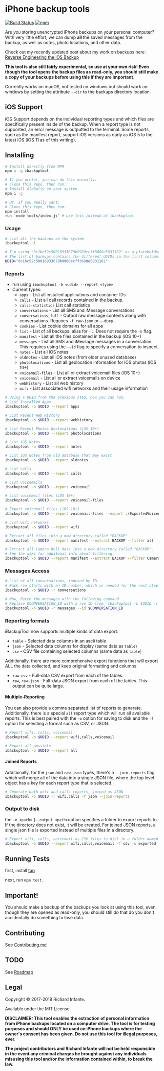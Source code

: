 # iPhone backup tools

[![Build Status](https://travis-ci.org/richinfante/iphonebackuptools.svg?branch=master)](https://travis-ci.org/richinfante/iphonebackuptools)
[![npm](https://img.shields.io/npm/v/ibackuptool.svg)](http://npmjs.com/ibackuptool)

Are _you_ storing unencrypted iPhone backups on your personal computer? With very little effort, we can dump **all** the saved messages from the backup, as well as notes, photo locations, and other data. 

Check out my recently updated post about my work on backups here: [Reverse Engineering the iOS Backup](https://www.richinfante.com/2017/3/16/reverse-engineering-the-ios-backup)

**This tool is also still fairly experimental, so use at your own risk! Even though the tool opens the backup files as read-only, you should still make a copy of your backups before using this if they are important.**

Currently works on macOS, not tested on windows but should work on windows by setting the attribute `--dir` to the backups directory location.

## iOS Support
iOS Support depends on the individual reporting types and which files are specifically present inside of the backup. When a report type is not supported, an error message is outputted to the terminal. Some reports, such as the manifest report, support iOS versions as early as iOS 5 to the latest iOS (iOS 11 as of this writing).

## Installing

```bash
# Install directly from NPM
npm i -g ibackuptool

# If you prefer, you can do this manually:
# Clone this repo, then run:
# Install Globally on your system.
npm i -g 

# Or, If you really want:
# Clone this repo, then run: 
npm install
run `node tools/index.js` # use this instead of ibackuptool
```

### Usage
```bash
# List all the backups on the system
ibackuptool -l 

# I'm using "0c1bc52c50016933679b0980ccff3680e5831162" as a placeholder.
# The list of backups contains the different UDIDs in the first column.
UDID="0c1bc52c50016933679b0980ccff3680e5831162"
```

### Reports
- run using `ibackuptool -b <udid> --report <type>`
- Current types:
    - `apps` - List all installed applications and container IDs.
    - `calls` - List all call records contained in the backup.
    - `calls-statistics` List call statistics
    - `conversations` - List all SMS and iMessage conversations
    - `conversations_full` - Output raw message contents along with conversations. Requires `-f raw-json` or `--dump`.
    - `cookies` - List cookie domains for all apps
    - `list` - List of all backups. alias for `-l`. Does not require the `-b` flag.
    - `manifest` - List all the files contained in the backup (iOS 10+)
    - `messages` - List all SMS and iMessage messages in a conversation. This requires using the `--id` flag to specify a conversation to inspect.
    - `notes` - List all iOS notes
    - `oldnotes` - List all iOS notes (from older unused database)
    - `photolocations` - List all geolocation information for iOS photos (iOS 10+)
    - `voicemail-files` - List all or extract voicemail files (iOS 10+)
    - `voicemail` - List all or extract voicemails on device
    - `webhistory` - List all web history
    - `wifi` - List associated wifi networks and their usage information

```bash
# Using a UDID from the previous step, now you can run:
# List Installed Apps
ibackuptool -b $UDID --report apps

# List Recent Web History
ibackuptool -b $UDID --report webhistory

# List Recent Photos Geolocations (iOS 10+)
ibackuptool -b $UDID --report photolocations

# List iOS Notes
ibackuptool -b $UDID --report notes

# List iOS Notes from old database that may exist
ibackuptool -b $UDID --report oldnotes

# List calls
ibackuptool -b $UDID --report calls

# List voicemails 
ibackuptool -b $UDID --report voicemail

# List voicemail files (iOS 10+)
ibackuptool -b $UDID --report voicemail-files

# Export voicemail files (iOS 10+)
ibackuptool -b $UDID --report voicemail-files --export ./ExportedVoicemails

# List wifi networks 
ibackuptool -b $UDID --report wifi

# Extract all files into a new directory called "BACKUP"
ibackuptool -b $UDID --report manifest --extract BACKUP --filter all

# Extract all Camera Roll data into a new directory called "BACKUP".
# See the wiki for additonal info about filtering.
ibackuptool -b $UDID --report manifest --extract BACKUP --filter CameraRollDomain
```

### Messages Access

```bash
# List of all conversations, indexed by ID.
# Each row starts with an ID number, which is needed for the next step.
ibackuptool -b $UDID -r conversations

# Now, Fetch the messages with the following command
# Replace $CONVERSATION_ID with a row ID from `ibackuptool -b $UDID -r conversations`
ibackuptool -b $UDID -r messages --id $CONVERSATION_ID
```

### Reporting formats
iBackupTool now supports multiple kinds of data export:
- `table` - Selected data columns in an ascii table
- `json` - Selected data columns for display (same data as `table`)
- `csv` - CSV file containing selected columns (same data as `table`)

Additionally, there are more comprehensive export functions that will export ALL the data collected, and keep original formatting and columns:
- `raw-csv` - Full-data CSV export from each of the tables.
- `raw`, `raw-json` - Full-data JSON export from each of the tables. This output can be quite large.

#### Multiple-Reporting 
You can also provide a comma separated list of reports to generate. Additionally, there is a special `all` report type which will run all available reports. This is best paired with the `-o` option for saving to disk and the `-f` option for selecting a format such as CSV, or JSON.

```bash
# Report wifi, calls, voicemail
ibackuptool -b $UDID --report wifi,calls,voicemail

# Report all possible
ibackuptool -b $UDID --report all
```

#### Joined Reports
Additionally, for the `json` and `raw-json` types, there's a `--join-reports` flag which will merge all of the data into a single JSON file, where the top level object has a key for each report type that is selected.

```bash
# Generate both wifi and calls reports, joined as JSON
ibackuptool -b $UDID -r wifi,calls -f json --join-reports
```

### Output to disk
the `-o <path>` (`--output <path>`option specifies a folder to export reports to. If the directory does not exist, it will be created. For joined JSON reports, a single json file is exported instead of multiple files in a directory.

```bash
# Export wifi, calls, voicemail as CSV files to disk in a folder named "exported/"
ibackuptool -b $UDID --report wifi,calls,voicemail -f csv -o exported
```
## Running Tests
first, install [tap](https://www.npmjs.com/package/tap)

next, run `npm test`.

## Important!
You should make a backup of the backups you look at using this tool, even though they are opened as read-only, you should still do that do you don't accidentally do something to lose data.

## Contributing
See [Contributing.md](Contributing.md)

## TODO
See [Roadmap](https://github.com/richinfante/iphonebackuptools/wiki/Roadmap-and-Vision)

## Legal

Copyright &copy; 2017-2018 Richard Infante.

Available under the MIT License.

**DISCLAIMER: This tool enables the extraction of personal information from iPhone backups located on a computer drive. The tool is for testing purposes and should ONLY be used on iPhone backups where the owner's consent has been given. Do not use this tool for illegal purposes, ever.**

**The project contributors and Richard Infante will not be held responsible in the event any criminal charges be brought against any individuals misusing this tool and/or the information contained within, to break the law.**



